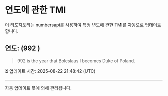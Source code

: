 
# 연도에 관한 TMI

이 리포지토리는 numbersapi를 사용하여 특정 년도에 관한 TMI를 자동으로 업데이트합니다.

## 연도: (992 )
> 992 is the year that Boleslaus I becomes Duke of Poland.

⏳ 업데이트 시간: 2025-08-22 21:48:42 (UTC)

---
자동 업데이트 봇에 의해 관리됩니다.
